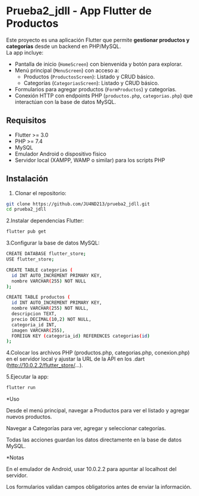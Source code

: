 # Prueba2_jdll - App Flutter de Productos

Este proyecto es una aplicación Flutter que permite **gestionar productos y categorías** desde un backend en PHP/MySQL.  
La app incluye:

- Pantalla de inicio (`HomeScreen`) con bienvenida y botón para explorar.
- Menú principal (`MenuScreen`) con acceso a:
  - Productos (`ProductosScreen`): Listado y CRUD básico.
  - Categorías (`CategoriasScreen`): Listado y CRUD básico.
- Formularios para agregar productos (`FormProductos`) y categorías.
- Conexión HTTP con endpoints PHP (`productos.php`, `categorias.php`) que interactúan con la base de datos MySQL.

## Requisitos

- Flutter >= 3.0
- PHP >= 7.4
- MySQL
- Emulador Android o dispositivo físico
- Servidor local (XAMPP, WAMP o similar) para los scripts PHP

## Instalación

1. Clonar el repositorio:
```bash
git clone https://github.com/JU4ND213/prueba2_jdll.git
cd prueba2_jdll
```
2.Instalar dependencias Flutter:
```bash
flutter pub get
```

3.Configurar la base de datos MySQL:
```bash
CREATE DATABASE flutter_store;
USE flutter_store;

CREATE TABLE categorias (
  id INT AUTO_INCREMENT PRIMARY KEY,
  nombre VARCHAR(255) NOT NULL
);

CREATE TABLE productos (
  id INT AUTO_INCREMENT PRIMARY KEY,
  nombre VARCHAR(255) NOT NULL,
  descripcion TEXT,
  precio DECIMAL(10,2) NOT NULL,
  categoria_id INT,
  imagen VARCHAR(255),
  FOREIGN KEY (categoria_id) REFERENCES categorias(id)
);
```

4.Colocar los archivos PHP (productos.php, categorias.php, conexion.php) en el servidor local y ajustar la URL de la API en los .dart (http://10.0.2.2/flutter_store/...).

5.Ejecutar la app:
```bash
flutter run
```
*Uso

Desde el menú principal, navegar a Productos para ver el listado y agregar nuevos productos.

Navegar a Categorías para ver, agregar y seleccionar categorías.

Todas las acciones guardan los datos directamente en la base de datos MySQL.

*Notas

En el emulador de Android, usar 10.0.2.2 para apuntar al localhost del servidor.

Los formularios validan campos obligatorios antes de enviar la información.
